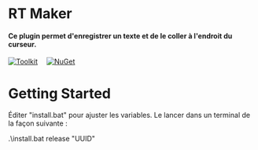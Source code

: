 # RT Maker

#### Ce plugin permet d'enregistrer un texte et de le coller à l'endroit du curseur.

[![Toolkit](https://github.githubassets.com/favicons/favicon-dark.svg)](https://github.com/BarRaider/streamdeck-tools)  [![NuGet](https://img.shields.io/nuget/v/streamdeck-tools.svg?style=flat)](https://www.nuget.org/packages/streamdeck-tools)

# Getting Started
Éditer "install.bat" pour ajuster les variables.
Le lancer dans un terminal de la façon suivante :

.\install.bat release "UUID"